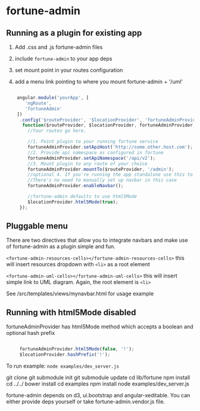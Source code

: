 fortune-admin
=============

## Running as a plugin for existing app

1) Add .css and .js fortune-admin files

2) include `fortune-admin` to your app deps

3) set mount point in your routes configuration

4) add a menu link pointing to where you mount fortune-admin + '/uml'

```js

    angular.module('yourApp', [
       'ngRoute',
       'fortuneAdmin'
    ])
     .config('$routeProvider', '$locationProvider', 'fortuneAdminProvider',
      function($routeProvider, $locationProvider, fortuneAdminProvider){
        //Your routes go here.

        //1. Point plugin to your running fortune service
        fortuneAdminProvider.setApiHost('http://some.other.host.com');
        //2. Provide api namespace as configured in fortune
        fortuneAdminProvider.setApiNamespace('/api/v2');
        //3. Mount plugin to any route of your choice
        fortuneAdminProvider.mountTo($routeProvider, '/admin');
        //optional 4. If you're running the app standalone use this to render native navbar
        //There's no need to manually set up navbar in this case
        fortuneAdminProvider.enableNavbar();

        //fortune-admin defaults to use html5Mode
        $locationProvider.html5Mode(true);
     });
```

## Pluggable menu

There are two directives that allow you to integrate navbars and make use of fortune-admin as a plugin simple and fun.

`<fortune-admin-resources-cells></fortune-admin-resources-cells>` this will insert resources dropdown with `<li>` as a root element

`<fortune-admin-uml-cells></fortune-admin-uml-cells>` this will insert simple link to UML diagram. Again, the root element is `<li>`

See /src/templates/views/mynavbar.html for usage example

## Running with html5Mode disabled

fortuneAdminProvider has html5Mode method which accepts a boolean and optional hash prefix

```js

     fortuneAdminProvider.html5Mode(false, '!');
     $locationProvider.hashPrefix('!');

```

To run example: `node examples/dev_server.js`

git clone
git submodule init
git submodule update
cd lib/fortune
npm install
cd ../../
bower install
cd examples
npm install
node examples/dev_server.js

fortune-admin depends on d3, ui.bootstrap and angular-xeditable.
You can either provide deps yourself or take fortune-admin.vendor.js file.